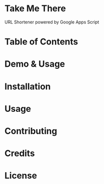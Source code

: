 # Take Me There
URL Shortener powered by Google Apps Script

# Table of Contents

# Demo & Usage

# Installation

# Usage

# Contributing

# Credits

# License

